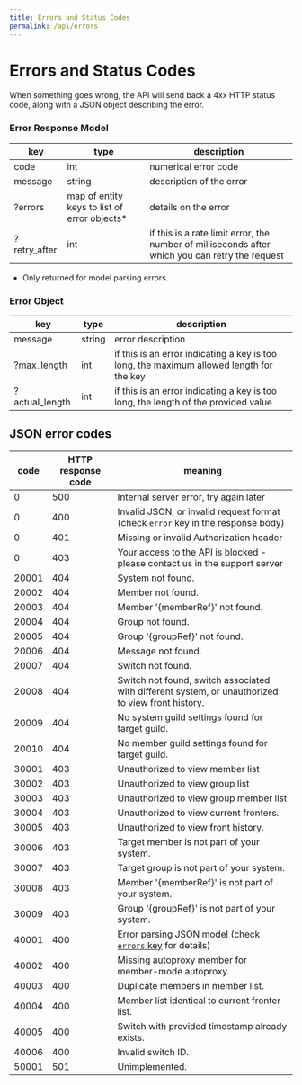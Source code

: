```yaml
---
title: Errors and Status Codes
permalink: /api/errors
---
```


# Errors and Status Codes

When something goes wrong, the API will send back a 4xx HTTP status code, along with a JSON object describing the error. 

### Error Response Model

|key|type|description|
|---|---|---|
|code|int|numerical error code|
|message|string|description of the error|
|?errors|map of entity keys to list of error objects*|details on the error|
|?retry_after|int|if this is a rate limit error, the number of milliseconds after which you can retry the request|

* Only returned for model parsing errors.

### Error Object

|key|type|description|
|---|---|---|
|message|string|error description|
|?max_length|int|if this is an error indicating a key is too long, the maximum allowed length for the key|
|?actual_length|int|if this is an error indicating a key is too long, the length of the provided value|

## JSON error codes

|code|HTTP response code|meaning|
|---|---|---|
|0|500|Internal server error, try again later|
|0|400|Invalid JSON, or invalid request format (check `error` key in the response body)|
|0|401|Missing or invalid Authorization header|
|0|403|Your access to the API is blocked - please contact us in the support server|
|20001|404|System not found.|
|20002|404|Member not found.|
|20003|404|Member '{memberRef}' not found.|
|20004|404|Group not found.|
|20005|404|Group '{groupRef}' not found.|
|20006|404|Message not found.|
|20007|404|Switch not found.|
|20008|404|Switch not found, switch associated with different system, or unauthorized to view front history.|
|20009|404|No system guild settings found for target guild.|
|20010|404|No member guild settings found for target guild.|
|30001|403|Unauthorized to view member list|
|30002|403|Unauthorized to view group list|
|30003|403|Unauthorized to view group member list|
|30004|403|Unauthorized to view current fronters.|
|30005|403|Unauthorized to view front history.|
|30006|403|Target member is not part of your system.|
|30007|403|Target group is not part of your system.|
|30008|403|Member '{memberRef}' is not part of your system.|
|30009|403|Group '{groupRef}' is not part of your system.|
|40001|400|Error parsing JSON model (check [`errors` key](#error-object) for details)
|40002|400|Missing autoproxy member for member-mode autoproxy.|
|40003|400|Duplicate members in member list.|
|40004|400|Member list identical to current fronter list.|
|40005|400|Switch with provided timestamp already exists.|
|40006|400|Invalid switch ID.|
|50001|501|Unimplemented.|
